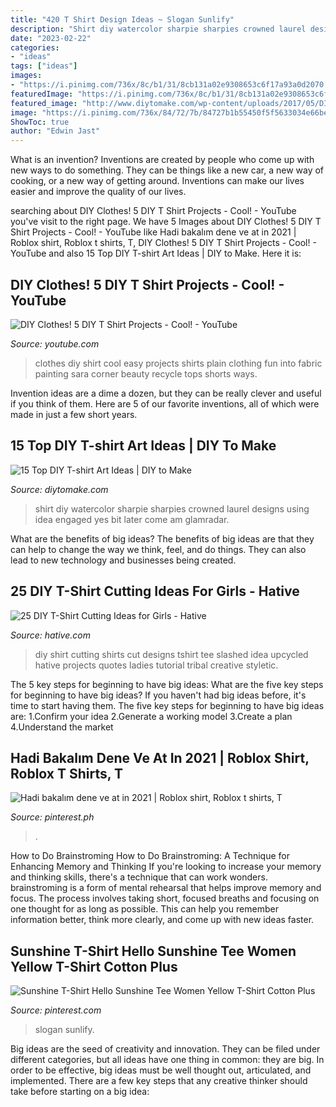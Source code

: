 ```yaml
---
title: "420 T Shirt Design Ideas ~ Slogan Sunlify"
description: "Shirt diy watercolor sharpie sharpies crowned laurel designs using idea engaged yes bit later come am glamradar"
date: "2023-02-22"
categories:
- "ideas"
tags: ["ideas"]
images:
- "https://i.pinimg.com/736x/8c/b1/31/8cb131a02e9308653c6f17a93a0d2070.jpg"
featuredImage: "https://i.pinimg.com/736x/8c/b1/31/8cb131a02e9308653c6f17a93a0d2070.jpg"
featured_image: "http://www.diytomake.com/wp-content/uploads/2017/05/DIY-Watercolor-T-shirt.jpg"
image: "https://i.pinimg.com/736x/84/72/7b/84727b1b55450f5f5633034e66be8188.jpg"
ShowToc: true
author: "Edwin Jast"
---
```



What is an invention?
Inventions are created by people who come up with new ways to do something. They can be things like a new car, a new way of cooking, or a new way of getting around. Inventions can make our lives easier and improve the quality of our lives.

	

		
searching about DIY Clothes! 5 DIY T Shirt Projects - Cool! - YouTube you've visit to the right page. We have 5 Images about DIY Clothes! 5 DIY T Shirt Projects - Cool! - YouTube like Hadi bakalım dene ve at in 2021 | Roblox shirt, Roblox t shirts, T, DIY Clothes! 5 DIY T Shirt Projects - Cool! - YouTube and also 15 Top DIY T-shirt Art Ideas | DIY to Make. Here it is:
		
    
## DIY Clothes! 5 DIY T Shirt Projects - Cool! - YouTube

<img loading=lazy src="http://i.ytimg.com/vi/I2CrkTE8NSI/maxresdefault.jpg" onerror="this.onerror=null;this.src='https://tse4.mm.bing.net/th?id=OIP.PJkBNo6AYZwm_l6IJwAS3wHaEK&amp;pid=15.1';" alt="DIY Clothes! 5 DIY T Shirt Projects - Cool! - YouTube">

_Source: youtube.com_

>clothes diy shirt cool easy projects shirts plain clothing fun into fabric painting sara corner beauty recycle tops shorts ways. 

	

Invention ideas are a dime a dozen, but they can be really clever and useful if you think of them. Here are 5 of our favorite inventions, all of which were made in just a few short years.

    
## 15 Top DIY T-shirt Art Ideas | DIY To Make

<img loading=lazy src="http://www.diytomake.com/wp-content/uploads/2017/05/DIY-Watercolor-T-shirt.jpg" onerror="this.onerror=null;this.src='https://tse4.mm.bing.net/th?id=OIP.DEr4L_zUsGrj67bZ_b_vsQHaJ4&amp;pid=15.1';" alt="15 Top DIY T-shirt Art Ideas | DIY to Make">

_Source: diytomake.com_

>shirt diy watercolor sharpie sharpies crowned laurel designs using idea engaged yes bit later come am glamradar. 

	

What are the benefits of big ideas?
The benefits of big ideas are that they can help to change the way we think, feel, and do things. They can also lead to new technology and businesses being created.

    
## 25 DIY T-Shirt Cutting Ideas For Girls - Hative

<img loading=lazy src="https://hative.com/wp-content/uploads/2014/11/diy-tshirt-cutting-ideas/3-blue-slashed-tshirt.jpg" onerror="this.onerror=null;this.src='https://tse2.mm.bing.net/th?id=OIP.E6jn1okoD14yKQy3cVxZBwHaJ4&amp;pid=15.1';" alt="25 DIY T-Shirt Cutting Ideas for Girls - Hative">

_Source: hative.com_

>diy shirt cutting shirts cut designs tshirt tee slashed idea upcycled hative projects quotes ladies tutorial tribal creative styletic. 

	

The 5 key steps for beginning to have big ideas: What are the five key steps for beginning to have big ideas?
If you haven't had big ideas before, it's time to start having them. The five key steps for beginning to have big ideas are: 1.Confirm your idea 2.Generate a working model 3.Create a plan 4.Understand the market 
    
## Hadi Bakalım Dene Ve At In 2021 | Roblox Shirt, Roblox T Shirts, T

<img loading=lazy src="https://i.pinimg.com/736x/84/72/7b/84727b1b55450f5f5633034e66be8188.jpg" onerror="this.onerror=null;this.src='https://tse2.mm.bing.net/th?id=OIP.ZAAmCcvCi9ogOBCFxsiWqwAAAA&amp;pid=15.1';" alt="Hadi bakalım dene ve at in 2021 | Roblox shirt, Roblox t shirts, T">

_Source: pinterest.ph_

>. 

	

How to Do Brainstroming
How to Do Brainstroming: A Technique for Enhancing Memory and Thinking
If you're looking to increase your memory and thinking skills, there's a technique that can work wonders. brainstroming is a form of mental rehearsal that helps improve memory and focus. The process involves taking short, focused breaths and focusing on one thought for as long as possible. This can help you remember information better, think more clearly, and come up with new ideas faster.

    
## Sunshine T-Shirt Hello Sunshine Tee Women Yellow T-Shirt Cotton Plus

<img loading=lazy src="https://i.pinimg.com/736x/8c/b1/31/8cb131a02e9308653c6f17a93a0d2070.jpg" onerror="this.onerror=null;this.src='https://tse3.mm.bing.net/th?id=OIP.plP3HFDbSnK1dSEp7NdMTQHaHH&amp;pid=15.1';" alt="Sunshine T-Shirt Hello Sunshine Tee Women Yellow T-Shirt Cotton Plus">

_Source: pinterest.com_

>slogan sunlify. 

	

Big ideas are the seed of creativity and innovation. They can be filed under different categories, but all ideas have one thing in common: they are big. In order to be effective, big ideas must be well thought out, articulated, and implemented. There are a few key steps that any creative thinker should take before starting on a big idea: 


